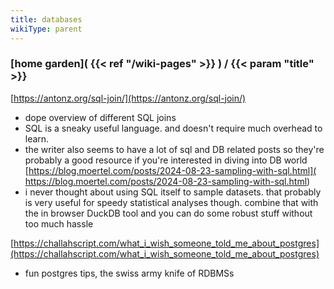 ```yaml
---
title: databases
wikiType: parent
---
```

### [home garden]( {{< ref "/wiki-pages" >}} ) / {{< param "title" >}}

[https://antonz.org/sql-join/](https://antonz.org/sql-join/)
- dope overview of different SQL joins
- SQL is a sneaky useful language. and doesn't require much overhead to learn.
- the writer also seems to have a lot of sql and DB related posts so they're probably
a good resource if you're interested in diving into DB world
[https://blog.moertel.com/posts/2024-08-23-sampling-with-sql.html](
https://blog.moertel.com/posts/2024-08-23-sampling-with-sql.html)
- i never thought about using SQL itself to sample datasets. that probably is very useful for speedy
statistical analyses though. combine that with the in browser DuckDB tool and you can do some robust stuff
without too much hassle

[https://challahscript.com/what_i_wish_someone_told_me_about_postgres](https://challahscript.com/what_i_wish_someone_told_me_about_postgres)
- fun postgres tips, the swiss army knife of RDBMSs
